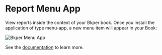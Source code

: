 # Report Menu App
View reports inside the context of your Bkper book.
Once you install the application of type menu-app, a new menu item will appear in your Book:

![Bkper Menu App](https://bkper.com/docs/images/bkper-app-menu-item.png)


See the [documentation](https://bkper.com/docs/#apps) to learn more.


